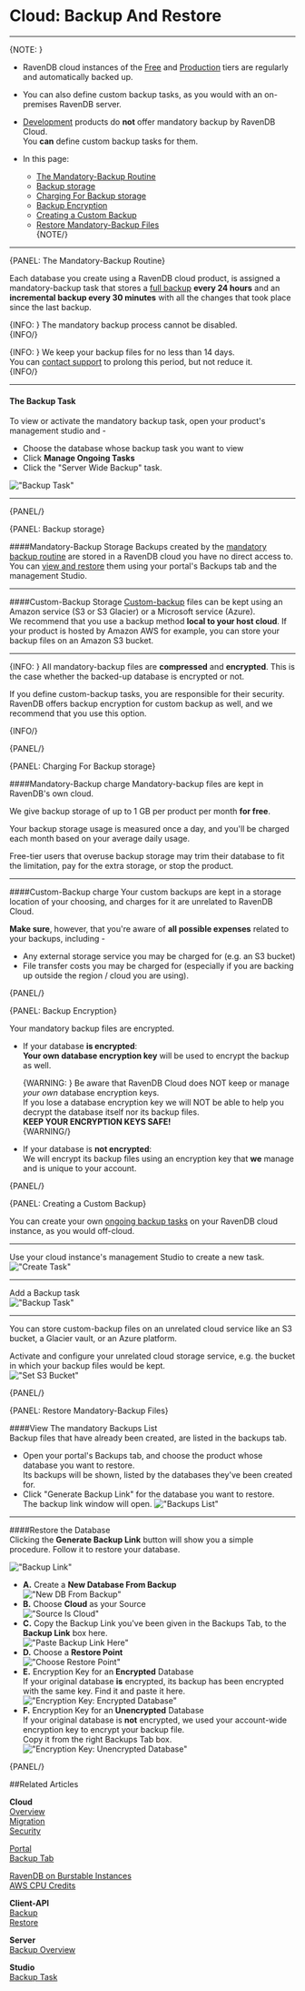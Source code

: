# Cloud: Backup And Restore
---

{NOTE: }

* RavenDB cloud instances of the [Free](../cloud/cloud-instances#a-free-cloud-node) and 
  [Production](../cloud/cloud-instances#a-production-cloud-cluster) tiers are regularly and automatically backed up.  

* You can also define custom backup tasks, as you would with an on-premises RavenDB server.  

* [Development](../cloud/cloud-instances#a-development-cloud-server) products do **not** offer mandatory backup by RavenDB Cloud.  
  You **can** define custom backup tasks for them.  

* In this page:  
  * [The Mandatory-Backup Routine](../cloud/cloud-backup-and-restore#the-mandatory-backup-routine)  
  * [Backup storage](../cloud/cloud-backup-and-restore#backup-storage)  
  * [Charging For Backup storage](../cloud/cloud-backup-and-restore#charging-for-backup-storage)  
  * [Backup Encryption](../cloud/cloud-backup-and-restore#backup-encryption)  
  * [Creating a Custom Backup](../cloud/cloud-backup-and-restore#creating-a-custom-backup)  
  * [Restore Mandatory-Backup Files](../cloud/cloud-backup-and-restore#restore-mandatory-backup-files)  
{NOTE/}

---

{PANEL: The Mandatory-Backup Routine}

Each database you create using a RavenDB cloud product, is assigned a mandatory-backup task that 
stores a [full backup](../server/ongoing-tasks/backup-overview#backup-scope-full-or-incremental) 
**every 24 hours** and an **incremental backup every 30 minutes** with all the changes that took 
place since the last backup.  

{INFO: }
The mandatory backup process cannot be disabled.  
{INFO/}

{INFO: }
We keep your backup files for no less than 14 days.  
You can [contact support](../cloud/portal/cloud-portal-support-tab) to prolong this period, but not reduce it.  
{INFO/}

---

#### The Backup Task

To view or activate the mandatory backup task, open your product's management studio and -  

* Choose the database whose backup task you want to view  
* Click **Manage Ongoing Tasks**  
* Click the "Server Wide Backup" task.  

!["Backup Task"](images\backup-and-restore-001-backup-task.png "Backup Task")  

---
{PANEL/}

{PANEL: Backup storage}

####Mandatory-Backup Storage
Backups created by the [mandatory backup routine](../cloud/cloud-backup-and-restore#the-mandatory-backup-routine) are stored in a RavenDB 
cloud you have no direct access to.  
You can [view and restore](../cloud/cloud-backup-and-restore#restore-mandatory-backup-files) them using your portal's Backups tab and the 
management Studio.  

---

####Custom-Backup Storage
[Custom-backup](../cloud/cloud-backup-and-restore#creating-a-custom-backup) files can be kept using an Amazon service 
(S3 or S3 Glacier) or a Microsoft service (Azure).  
We recommend that you use a backup method **local to your host cloud**. If your product is hosted by Amazon AWS for example, 
you can store your backup files on an Amazon S3 bucket.  

---

{INFO: }
All mandatory-backup files are **compressed** and **encrypted**. This is the case whether the backed-up database is encrypted or not.  

If you define custom-backup tasks, you are responsible for their security. RavenDB offers backup encryption for custom backup as well, 
and we recommend that you use this option.  

{INFO/}

{PANEL/}

{PANEL: Charging For Backup storage}

####Mandatory-Backup charge
Mandatory-backup files are kept in RavenDB's own cloud.  

We give backup storage of up to 1 GB per product per month **for free**. 

Your backup storage usage is measured once a day, and you'll be charged each month based on your average daily usage.  

Free-tier users that overuse backup storage may trim their database to fit the limitation, pay for the extra storage, 
or stop the product.  

---

####Custom-Backup charge
Your custom backups are kept in a storage location of your choosing, and charges for it are unrelated to RavenDB Cloud.  

**Make sure**, however, that you're aware of **all possible expenses** related to your backups, including -  

* Any external storage service you may be charged for (e.g. an S3 bucket)  
* File transfer costs you may be charged for (especially if you are backing up outside the region / cloud you are using).  


{PANEL/}

{PANEL: Backup Encryption}

Your mandatory backup files are encrypted.

* If your database **is encrypted**:  
  **Your own database encryption key** will be used to encrypt the backup as well.  
  
    {WARNING: }
    Be aware that RavenDB Cloud does NOT keep or manage *your own* database encryption keys.  
    If you lose a database encryption key we will NOT be able to help you decrypt the database itself nor its backup files.  
    **KEEP YOUR ENCRYPTION KEYS SAFE!**  
    {WARNING/}

* If your database is **not encrypted**:  
  We will encrypt its backup files using an encryption key that **we** manage and is unique to your account.  

{PANEL/}

{PANEL: Creating a Custom Backup}

You can create your own [ongoing backup tasks](https://ravendb.net/docs/article-page/4.2/Csharp/studio/database/tasks/ongoing-tasks/backup-task) 
on your RavenDB cloud instance, as you would off-cloud.  

---

Use your cloud instance's management Studio to create a new task.  
!["Create Task"](images\backup-001-add-backup-task.png "Create Task")  

---

Add a Backup task  
!["Backup Task"](images\backup-002-add-backup-task.png "Backup Task")  

---

You can store custom-backup files on an unrelated cloud service like an S3 bucket, a Glacier vault, or an Azure platform.  

Activate and configure your unrelated cloud storage service, e.g. the bucket in which your backup files would be kept.  
!["Set S3 Bucket"](images\backup-003-set-s3-bucket.png "Set S3 Bucket")  

{PANEL/}

{PANEL: Restore Mandatory-Backup Files}

####View The mandatory Backups List  
Backup files that have already been created, are listed in the backups tab.  

* Open your portal's Backups tab, and choose the product whose database you want to restore.  
  Its backups will be shown, listed by the databases they've been created for.  
* Click "Generate Backup Link" for the database you want to restore.  
  The backup link window will open.
  !["Backups List"](images\backup-and-restore-002-mandatory-backups-tab-list.png "Backups List")  

---

####Restore the Database  
Clicking the **Generate Backup Link** button will show you a simple procedure. Follow it to restore your database.  

!["Backup Link"](images\backup-and-restore-003-backup-link-window.png "Backup Link")  

* **A.** Create a **New Database From Backup**  
  !["New DB From Backup"](images\backup-and-restore-004-new-database-from-backup.png "New DB From Backup")  
* **B.** Choose **Cloud** as your Source  
  !["Source Is Cloud"](images\backup-and-restore-005-source-is-cloud.png "Source Is Cloud")  
* **C.** Copy the Backup Link you've been given in the Backups Tab, to the **Backup Link** box here.  
  !["Paste Backup Link Here"](images\backup-and-restore-006-paste-backup-link.png "Paste Backup Link Here")  
* **D.** Choose a **Restore Point**  
  !["Choose Restore Point"](images\backup-and-restore-007-restore-point.png "Choose Restore Point")  
* **E.** Encryption Key for an **Encrypted** Database  
  If your original database **is** encrypted, its backup has been encrypted with the same key. Find it and paste it here.  
  !["Encryption Key: Encrypted Database"](images\backup-and-restore-008-encryption-key-1.png "Encryption Key: Encrypted Database")  
* **F.**  Encryption Key for an **Unencrypted** Database  
  If your original database is **not** encrypted, we used your account-wide encryption key to encrypt your backup file.  
  Copy it from the right Backups Tab box.  
  !["Encryption Key: Unencrypted Database"](images\backup-and-restore-009-encryption-key-2.png "Encryption Key: Unencrypted Database")  

{PANEL/}

##Related Articles

**Cloud**  
[Overview](cloud-overview)  
[Migration](cloud-migration)  
[Security](cloud-security)  
  
[Portal](../cloud/portal/cloud-portal)  
[Backup Tab](../cloud/portal/cloud-portal-backups-tab)  
  
[RavenDB on Burstable Instances](https://ayende.com/blog/187681-B/running-ravendb-on-burstable-cloud-instances)  
[AWS CPU Credits](https://docs.aws.amazon.com/AWSEC2/latest/UserGuide/burstable-credits-baseline-concepts.html)  

**Client-API**  
[Backup](../client-api/operations/maintenance/backup/backup)  
[Restore](../client-api/operations/maintenance/backup/restore)  

**Server**  
[Backup Overview](../server/ongoing-tasks/backup-overview)  

**Studio**  
[Backup Task](../studio/database/tasks/backup-task)  
